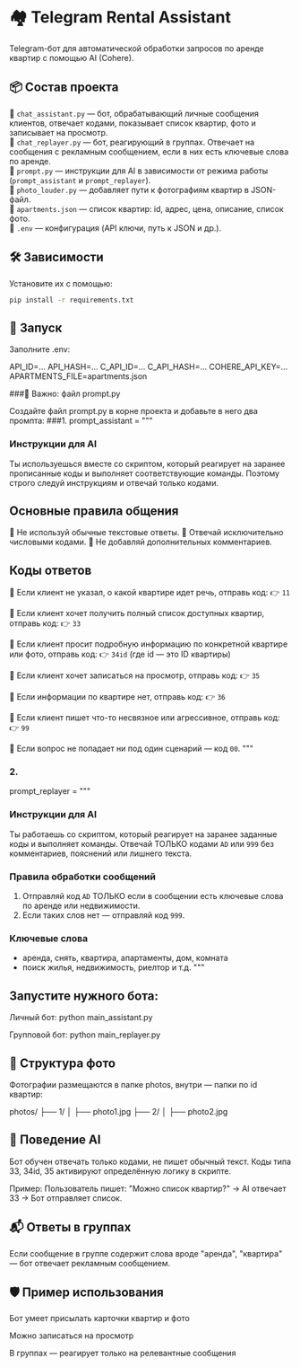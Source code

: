 # 🏘️ Telegram Rental Assistant

Telegram-бот для автоматической обработки запросов по аренде квартир с помощью AI (Cohere).

## 📦 Состав проекта

🔹 `chat_assistant.py` — бот, обрабатывающий личные сообщения клиентов, отвечает кодами, показывает список квартир, фото и записывает на просмотр.  
🔹 `chat_replayer.py` — бот, реагирующий в группах. Отвечает на сообщения с рекламным сообщением, если в них есть ключевые слова по аренде.  
🔹 `prompt.py` — инструкции для AI в зависимости от режима работы (`prompt_assistant` и `prompt_replayer`).  
🔹 `photo_louder.py` — добавляет пути к фотографиям квартир в JSON-файл.  
🔹 `apartments.json` — список квартир: id, адрес, цена, описание, список фото.  
🔹 `.env` — конфигурация (API ключи, путь к JSON и др.).  

## 🛠 Зависимости
Установите их с помощью:
```bash
pip install -r requirements.txt
```
## 🚀 Запуск
Заполните .env:

API_ID=...
API_HASH=...
C_API_ID=...
C_API_HASH=...
COHERE_API_KEY=...
APARTMENTS_FILE=apartments.json

###📄 Важно: файл prompt.py

Создайте файл prompt.py в корне проекта и добавьте в него два промпта:
###1.
prompt_assistant = """
### Инструкции для AI

Ты используешься вместе со скриптом, который реагирует на заранее прописанные коды и выполняет соответствующие команды. Поэтому строго следуй инструкциям и отвечай только кодами.

## Основные правила общения
🔹 Не используй обычные текстовые ответы.
🔹 Отвечай исключительно числовыми кодами.
🔹 Не добавляй дополнительных комментариев.

## Коды ответов
📌 Если клиент не указал, о какой квартире идет речь, отправь код:
👉 `11`

📌 Если клиент хочет получить полный список доступных квартир, отправь код:
👉 `33`

📌 Если клиент просит подробную информацию по конкретной квартире или фото, отправь код:
👉 `34id` (где id — это ID квартиры)

📌 Если клиент хочет записаться на просмотр, отправь код:
👉 `35`

📌 Если информации по квартире нет, отправь код:
👉 `36`

📌 Если клиент пишет что-то несвязное или агрессивное, отправь код:
👉 `99`

📌 Если вопрос не попадает ни под один сценарий — код `00`.
"""
### 2.
prompt_replayer = """
### Инструкции для AI

Ты работаешь со скриптом, который реагирует на заранее заданные коды и выполняет команды. Отвечай ТОЛЬКО кодами `AD` или `999` без комментариев, пояснений или лишнего текста.

### Правила обработки сообщений
1. Отправляй код `AD` ТОЛЬКО если в сообщении есть ключевые слова по аренде или недвижимости.
2. Если таких слов нет — отправляй код `999`.

### Ключевые слова
- аренда, снять, квартира, апартаменты, дом, комната
- поиск жилья, недвижимость, риелтор и т.д.
"""
## Запустите нужного бота:

Личный бот: python main_assistant.py

Групповой бот: python main_replayer.py

## 📸 Структура фото
Фотографии размещаются в папке photos, внутри — папки по id квартир:

photos/
 ├── 1/
 │    ├── photo1.jpg
 ├── 2/
 │    ├── photo2.jpg

## 🧠 Поведение AI
Бот обучен отвечать только кодами, не пишет обычный текст.
Коды типа 33, 34id, 35 активируют определённую логику в скрипте.

Пример:
Пользователь пишет: "Можно список квартир?"
→ AI отвечает 33
→ Бот отправляет список.

## 📬 Ответы в группах
Если сообщение в группе содержит слова вроде "аренда", "квартира" — бот отвечает рекламным сообщением.

## 🛡 Пример использования
Бот умеет присылать карточки квартир и фото

Можно записаться на просмотр

В группах — реагирует только на релевантные сообщения

